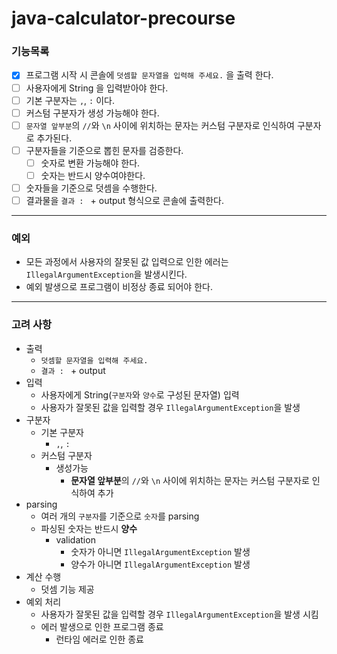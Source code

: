 # java-calculator-precourse
  
### **기능목록**
- [X] 프로그램 시작 시 콘솔에 `덧셈할 문자열을 입력해 주세요.` 을 출력 한다.
- [ ] 사용자에게 String 을 입력받아야 한다.
- [ ] 기본 구분자는 `,`, `:` 이다.
- [ ] 커스텀 구분자가 생성 가능해야 한다.
- [ ] `문자열 앞부분`의 `//`와 `\n` 사이에 위치하는 문자는 커스텀 구분자로 인식하여 구분자로 추가된다.
- [ ] 구분자들을 기준으로 뽑힌 문자를 검증한다.
  - [ ] 숫자로 변환 가능해야 한다.
  - [ ] 숫자는 반드시 양수여야한다.
- [ ] 숫자들을 기준으로 덧셈을 수행한다.
- [ ] 결과물을 `결과 : ` + output 형식으로 콘솔에 출력한다.

---
### **예외**
- 모든 과정에서 사용자의 잘못된 값 입력으로 인한 에러는 `IllegalArgumentException`을 발생시킨다.
- 예외 발생으로 프로그램이 비정상 종료 되어야 한다.

---
### **고려 사항**
- 출력
    - `덧셈할 문자열을 입력해 주세요.`
    - `결과 : ` + output
- 입력
    - 사용자에게 String(`구분자`와 `양수`로 구성된 문자열) 입력
    - 사용자가 잘못된 값을 입력할 경우 `IllegalArgumentException`을 발생
- 구분자
    - 기본 구분자
        - `,`, `:`
    - 커스텀 구분자
        - 생성가능
            - **문자열 앞부분**의 `//`와 `\n` 사이에 위치하는 문자는 커스텀 구분자로 인식하여 추가
- parsing
    - 여러 개의 `구분자`를 기준으로 `숫자`를 parsing
    - 파싱된 숫자는 반드시 **양수**
        - validation
            - 숫자가 아니면 `IllegalArgumentException` 발생
            - 양수가 아니면 `IllegalArgumentException` 발생
- 계산 수행
    - 덧셈 기능 제공
- 예외 처리
    - 사용자가 잘못된 값을 입력할 경우 `IllegalArgumentException`을 발생 시킴
    - 에러 발생으로 인한 프로그램 종료
        - 런타임 에러로 인한 종료





